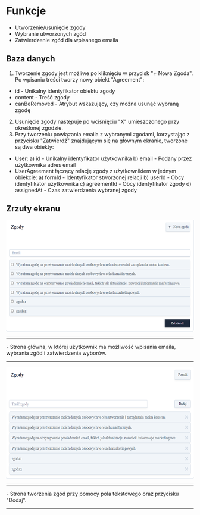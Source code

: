 # Funkcje

- Utworzenie/usunięcie zgody
- Wybranie utworzonych zgód
- Zatwierdzenie zgód dla wpisanego emaila

## Baza danych

1. Tworzenie zgody jest możliwe po kliknięciu w przycisk "+ Nowa Zgoda". Po wpisaniu treści tworzy nowy obiekt "Agreement":
- id - Unikalny identyfikator obiektu zgody
- content - Treść zgody
- canBeRemoved - Atrybut wskazujący, czy można usunąć wybraną zgodę
2. Usunięcie zgody następuje po wciśnięciu "X" umieszczonego przy określonej zgodzie.
3. Przy tworzeniu powiązania emaila z wybranymi zgodami, korzystając z przycisku "Zatwierdź" znajdującym się na głównym ekranie, tworzone są dwa obiekty:
- User:
  a) id - Unikalny identyfikator użytkownika
  b) email - Podany przez użytkownika adres email
- UserAgreement łączący relację zgody z użytkownikiem w jednym obiekcie:
  a) formId - Identyfikator stworzonej relacji
  b) userId - Obcy identyfikator użytkownika
  c) agreementId - Obcy identyfikator zgody
  d) assignedAt - Czas zatwierdzenia wybranej zgody
  
## Zrzuty ekranu

<img src="./screenshots/userAgreement.png" height="300"><hr> - Strona główna, w której użytkownik ma możliwość wpisania emaila, wybrania zgód i zatwierdzenia wyborów.<hr>
<img src="./screenshots/Agreement.png" height="300"><hr> - Strona tworzenia zgód przy pomocy pola tekstowego oraz przycisku "Dodaj".<hr>
